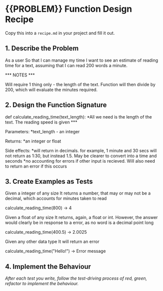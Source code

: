 # {{PROBLEM}} Function Design Recipe

Copy this into a `recipe.md` in your project and fill it out.

## 1. Describe the Problem


As a user
So that I can manage my time
I want to see an estimate of reading time for a text, assuming that I can read 200 words a minute.

*** NOTES ***

Will require 1 thing only - the length of the text. Function will then divide by 200, which will evaluate the minutes required.


## 2. Design the Function Signature

def calculate_reading_time(text_length):
    *All we need is the length of the text. The reading speed is given ***

Parameters: 
    *text_length - an integer

Returns:
    *an integer or float

Side effects:
    *will return in decimals. for example, 1 minute and 30 secs will not return as 1:30, but instead 1.5. May be clearer to convert into a time and seconds
    *no accounting for errors if other input is recieved. Will also need to return an error if this occurs




## 3. Create Examples as Tests

Given a integer of any size
It returns a number, that may or may not be a decimal, which accounts for minutes taken to read

calculate_reading_time(800) -> 4

Given a float of any size
It returns, again, a float or int. However, the answer would clearly be in response to a error, as no word is a decimal point long

calculate_reading_time(400.5) -> 2.0025

Given any other data type
It will return an error

calculate_reading_time("Hello!") -> Error message






## 4. Implement the Behaviour

_After each test you write, follow the test-driving process of red, green, refactor to implement the behaviour._

